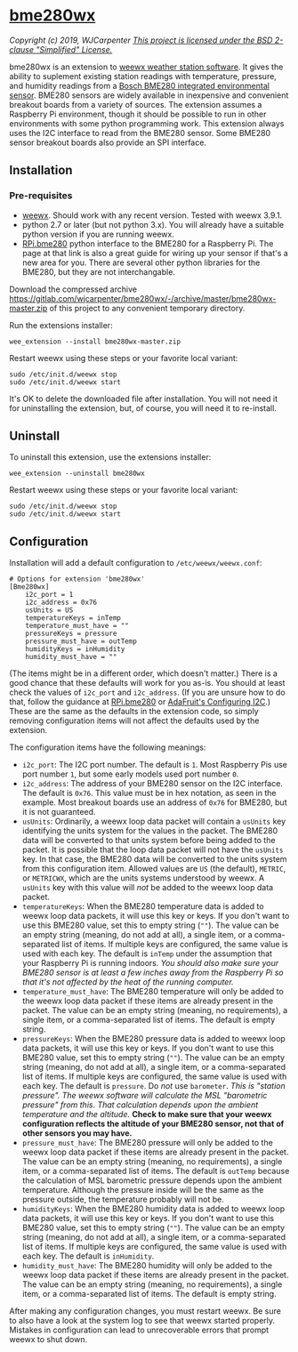 # [bme280wx](https://gitlab.com/wjcarpenter/bme280wx)
_Copyright (c) 2019, WJCarpenter_
_[This project is licensed under the BSD 2-clause "Simplified" License.](https://gitlab.com/wjcarpenter/bme280wx/blob/master/LICENSE)_

bme280wx is an extension to [weewx weather station software](https://weewx.com).
It gives the ability to suplement existing station readings with temperature,
pressure, and humidity readings from a
[Bosch BME280 integrated environmental sensor](https://www.bosch-sensortec.com/bst/products/all_products/bme280).
BME280 sensors are widely available in inexpensive and convenient breakout boards from a variety of sources.
The extension assumes a Raspberry Pi environment, though it should be possible to run in other environments with some python programming work.
This extension always uses the I2C interface to read from the BME280 sensor.
Some BME280 sensor breakout boards also provide an SPI interface.

## Installation
### Pre-requisites
* [weewx](https://weewx.com). Should work with any recent version. Tested with weewx 3.9.1.
* python 2.7 or later (but not python 3.x). You will already have a suitable python version if you are running weewx.
* [RPi.bme280](https://pypi.org/project/RPi.bme280/) python interface to the BME280 for a Raspberry Pi.
  The page at that link is also a great guide for wiring up your sensor if that's a new area for you.
  There are several other python libraries for the BME280, but they are not interchangable.

Download the compressed archive https://gitlab.com/wjcarpenter/bme280wx/-/archive/master/bme280wx-master.zip of this project to any convenient temporary directory.

Run the extensions installer:
```
wee_extension --install bme280wx-master.zip
```
Restart weewx using these steps or your favorite local variant:
```
sudo /etc/init.d/weewx stop
sudo /etc/init.d/weewx start
```
It's OK to delete the downloaded file after installation.
You will not need it for uninstalling the extension, but, of course, you will need it to re-install.

## Uninstall

To uninstall this extension, use the extensions installer:
```
wee_extension --uninstall bme280wx
```
Restart weewx using these steps or your favorite local variant:
```
sudo /etc/init.d/weewx stop
sudo /etc/init.d/weewx start
```

## Configuration
Installation will add a default configuration to `/etc/weewx/weewx.conf`:
```
# Options for extension 'bme280wx'
[Bme280wx]
    i2c_port = 1
    i2c_address = 0x76
    usUnits = US
    temperatureKeys = inTemp
    temperature_must_have = ""
    pressureKeys = pressure
    pressure_must_have = outTemp
    humidityKeys = inHumidity
    humidity_must_have = ""
```
(The items might be in a different order, which doesn't matter.)
There is a good chance that these defaults will work for you as-is.
You should at least check the values of `i2c_port` and `i2c_address`.
(If you are unsure how to do that, follow the guidance at [RPi.bme280](https://pypi.org/project/RPi.bme280/)
or [AdaFruit's Configuring I2C](https://learn.adafruit.com/adafruits-raspberry-pi-lesson-4-gpio-setup/configuring-i2c).)
These are the same as the defaults in the extension code,
so simply removing configuration items will not affect the defaults used by the extension.

The configuration items have the following meanings:

* `i2c_port`: The I2C port number. The default is `1`.
  Most Raspberry Pis use port number `1`, but some early models used port number `0`.
* `i2c_address`: The address of your BME280 sensor on the I2C interface.
  The default is `0x76`.
  This value must be in hex notation, as seen in the example.
  Most breakout boards use an address of `0x76` for BME280, but it is not guaranteed.
* `usUnits`: Ordinarily, a weewx loop data packet will contain a `usUnits` key identifying the units system for the values in the packet.
  The BME280 data will be converted to that units system before being added to the packet.
  It is possible that the loop data packet will not have the `usUnits` key.
  In that case, the BME280 data will be converted to the units system from this configuration item.
  Allowed values are `US` (the default), `METRIC`, or `METRICWX`,
  which are the units systems understood by weewx.
  A `usUnits` key with this value will _not_ be added to the weewx loop data packet.
* `temperatureKeys`: When the BME280 temperature data is added to weewx loop data packets, it will use this key or keys.
  If you don't want to use this BME280 value, set this to empty string (`""`).
  The value can be an empty string (meaning, do not add at all), a single item, or a comma-separated list of items.
  If multiple keys are configured, the same value is used with each key.
  The default is `inTemp` under the assumption that your Raspberry Pi is running indoors.
  _You should also make sure your BME280 sensor is at least a few inches away from the Raspberry Pi
  so that it's not affected by the heat of the running computer._
* `temperature_must_have`: The BME280 temperature will only be added to the weewx loop data packet if these items are already present in the packet.
  The value can be an empty string (meaning, no requirements), a single item, or a comma-separated list of items.
  The default is empty string.
* `pressureKeys`: When the BME280 pressure data is added to weewx loop data packets, it will use this key or keys.
  If you don't want to use this BME280 value, set this to empty string (`""`).
  The value can be an empty string (meaning, do not add at all), a single item, or a comma-separated list of items.
  If multiple keys are configured, the same value is used with each key.
  The default is `pressure`. Do _not_ use `barometer`.
  _This is "station pressure". The weewx software will calculate the MSL "barometric pressure" from this.
  That calculation depends upon the ambient temperature and the altitude._
  **Check to make sure that your weewx configuration reflects the altitude of your BME280 sensor, not that of other sensors you may have.**
* `pressure_must_have`: The BME280 pressure will only be added to the weewx loop data packet if these items are already present in the packet.
  The value can be an empty string (meaning, no requirements), a single item, or a comma-separated list of items.
  The default is `outTemp` because the calculation of MSL barometric pressure depends upon the ambient temperature.
  Although the pressure inside will be the same as the pressure outside, the temperature probably will not be.
* `humidityKeys`: When the BME280 humidity data is added to weewx loop data packets, it will use this key or keys.
  If you don't want to use this BME280 value, set this to empty string (`""`).
  The value can be an empty string (meaning, do not add at all), a single item, or a comma-separated list of items.
  If multiple keys are configured, the same value is used with each key.
  The default is `inHumidity`.
* `humidity_must_have`: The BME280 humidity will only be added to the weewx loop data packet if these items are already present in the packet.
  The value can be an empty string (meaning, no requirements), a single item, or a comma-separated list of items.
  The default is empty string.

After making any configuration changes, you must restart weewx.
Be sure to also have a look at the system log to see that weewx started properly.
Mistakes in configuration can lead to unrecoverable errors that prompt weewx to shut down.
